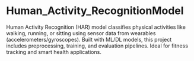 # Human_Activity_RecognitionModel
Human Activity Recognition (HAR) model classifies physical activities like walking, running, or sitting using sensor data from wearables (accelerometers/gyroscopes). Built with ML/DL models, this project includes preprocessing, training, and evaluation pipelines. Ideal for fitness tracking and smart health applications.
